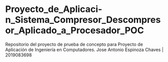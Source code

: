 # Proyecto_de_Aplicaci-n_Sistema_Compresor_Descompresor_Aplicado_a_Procesador_POC
Repositorio del proyecto de prueba de concepto para Proyecto de Aplicación de Ingeniería en Computadores.  Jose Antonio Espinoza Chaves | 2019083698
